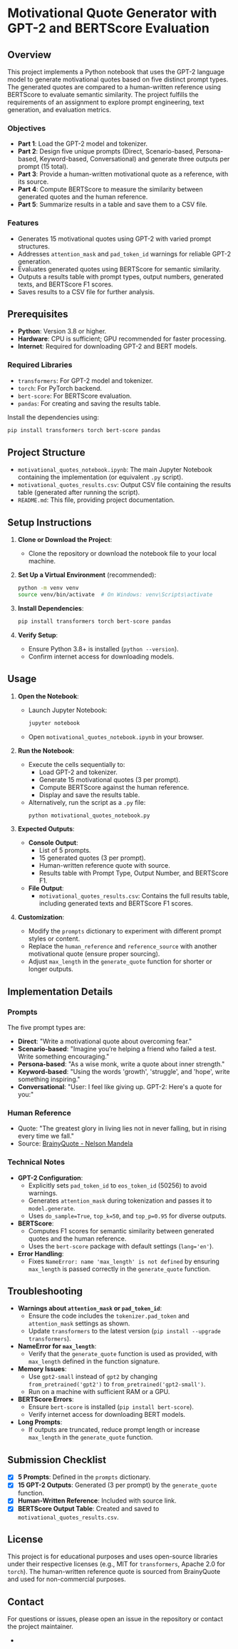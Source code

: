# Motivational Quote Generator with GPT-2 and BERTScore Evaluation

## Overview

This project implements a Python notebook that uses the GPT-2 language model to generate motivational quotes based on five distinct prompt types. The generated quotes are compared to a human-written reference using BERTScore to evaluate semantic similarity. The project fulfills the requirements of an assignment to explore prompt engineering, text generation, and evaluation metrics.

### Objectives
- **Part 1**: Load the GPT-2 model and tokenizer.
- **Part 2**: Design five unique prompts (Direct, Scenario-based, Persona-based, Keyword-based, Conversational) and generate three outputs per prompt (15 total).
- **Part 3**: Provide a human-written motivational quote as a reference, with its source.
- **Part 4**: Compute BERTScore to measure the similarity between generated quotes and the human reference.
- **Part 5**: Summarize results in a table and save them to a CSV file.

### Features
- Generates 15 motivational quotes using GPT-2 with varied prompt structures.
- Addresses `attention_mask` and `pad_token_id` warnings for reliable GPT-2 generation.
- Evaluates generated quotes using BERTScore for semantic similarity.
- Outputs a results table with prompt types, output numbers, generated texts, and BERTScore F1 scores.
- Saves results to a CSV file for further analysis.

## Prerequisites

- **Python**: Version 3.8 or higher.
- **Hardware**: CPU is sufficient; GPU recommended for faster processing.
- **Internet**: Required for downloading GPT-2 and BERT models.

### Required Libraries
- `transformers`: For GPT-2 model and tokenizer.
- `torch`: For PyTorch backend.
- `bert-score`: For BERTScore evaluation.
- `pandas`: For creating and saving the results table.

Install the dependencies using:
```bash
pip install transformers torch bert-score pandas
```

## Project Structure

- `motivational_quotes_notebook.ipynb`: The main Jupyter Notebook containing the implementation (or equivalent `.py` script).
- `motivational_quotes_results.csv`: Output CSV file containing the results table (generated after running the script).
- `README.md`: This file, providing project documentation.

## Setup Instructions

1. **Clone or Download the Project**:
   - Clone the repository or download the notebook file to your local machine.

2. **Set Up a Virtual Environment** (recommended):
   ```bash
   python -m venv venv
   source venv/bin/activate  # On Windows: venv\Scripts\activate
   ```

3. **Install Dependencies**:
   ```bash
   pip install transformers torch bert-score pandas
   ```

4. **Verify Setup**:
   - Ensure Python 3.8+ is installed (`python --version`).
   - Confirm internet access for downloading models.

## Usage

1. **Open the Notebook**:
   - Launch Jupyter Notebook:
     ```bash
     jupyter notebook
     ```
   - Open `motivational_quotes_notebook.ipynb` in your browser.

2. **Run the Notebook**:
   - Execute the cells sequentially to:
     - Load GPT-2 and tokenizer.
     - Generate 15 motivational quotes (3 per prompt).
     - Compute BERTScore against the human reference.
     - Display and save the results table.
   - Alternatively, run the script as a `.py` file:
     ```bash
     python motivational_quotes_notebook.py
     ```

3. **Expected Outputs**:
   - **Console Output**:
     - List of 5 prompts.
     - 15 generated quotes (3 per prompt).
     - Human-written reference quote with source.
     - Results table with Prompt Type, Output Number, and BERTScore F1.
   - **File Output**:
     - `motivational_quotes_results.csv`: Contains the full results table, including generated texts and BERTScore F1 scores.

4. **Customization**:
   - Modify the `prompts` dictionary to experiment with different prompt styles or content.
   - Replace the `human_reference` and `reference_source` with another motivational quote (ensure proper sourcing).
   - Adjust `max_length` in the `generate_quote` function for shorter or longer outputs.

## Implementation Details

### Prompts
The five prompt types are:
- **Direct**: "Write a motivational quote about overcoming fear."
- **Scenario-based**: "Imagine you’re helping a friend who failed a test. Write something encouraging."
- **Persona-based**: "As a wise monk, write a quote about inner strength."
- **Keyword-based**: "Using the words 'growth', 'struggle', and 'hope', write something inspiring."
- **Conversational**: "User: I feel like giving up. GPT-2: Here's a quote for you:"

### Human Reference
- Quote: "The greatest glory in living lies not in never falling, but in rising every time we fall."
- Source: [BrainyQuote - Nelson Mandela](https://www.brainyquote.com/quotes/nelson_mandela_378967)

### Technical Notes
- **GPT-2 Configuration**:
  - Explicitly sets `pad_token_id` to `eos_token_id` (50256) to avoid warnings.
  - Generates `attention_mask` during tokenization and passes it to `model.generate`.
  - Uses `do_sample=True`, `top_k=50`, and `top_p=0.95` for diverse outputs.
- **BERTScore**:
  - Computes F1 scores for semantic similarity between generated quotes and the human reference.
  - Uses the `bert-score` package with default settings (`lang='en'`).
- **Error Handling**:
  - Fixes `NameError: name 'max_length' is not defined` by ensuring `max_length` is passed correctly in the `generate_quote` function.

## Troubleshooting

- **Warnings about `attention_mask` or `pad_token_id`**:
  - Ensure the code includes the `tokenizer.pad_token` and `attention_mask` settings as shown.
  - Update `transformers` to the latest version (`pip install --upgrade transformers`).
- **NameError for `max_length`**:
  - Verify that the `generate_quote` function is used as provided, with `max_length` defined in the function signature.
- **Memory Issues**:
  - Use `gpt2-small` instead of `gpt2` by changing `from_pretrained('gpt2')` to `from_pretrained('gpt2-small')`.
  - Run on a machine with sufficient RAM or a GPU.
- **BERTScore Errors**:
  - Ensure `bert-score` is installed (`pip install bert-score`).
  - Verify internet access for downloading BERT models.
- **Long Prompts**:
  - If outputs are truncated, reduce prompt length or increase `max_length` in the `generate_quote` function.

## Submission Checklist

- [x] **5 Prompts**: Defined in the `prompts` dictionary.
- [x] **15 GPT-2 Outputs**: Generated (3 per prompt) by the `generate_quote` function.
- [x] **Human-Written Reference**: Included with source link.
- [x] **BERTScore Output Table**: Created and saved to `motivational_quotes_results.csv`.

## License

This project is for educational purposes and uses open-source libraries under their respective licenses (e.g., MIT for `transformers`, Apache 2.0 for `torch`). The human-written reference quote is sourced from BrainyQuote and used for non-commercial purposes.

## Contact

For questions or issues, please open an issue in the repository or contact the project maintainer.

-
